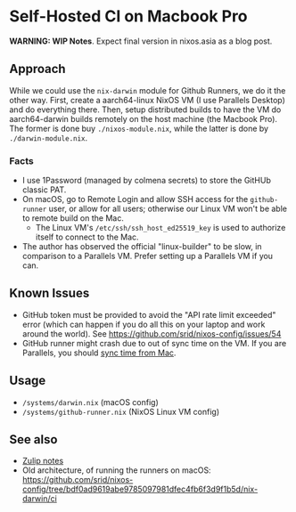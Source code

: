 # Self-Hosted CI on Macbook Pro

**WARNING: WIP Notes**. Expect final version in nixos.asia as a blog post.

## Approach

While we could use the `nix-darwin` module for Github Runners, we do it the other way. First, create a aarch64-linux NixOS VM (I use Parallels Desktop) and do everything there. Then, setup distributed builds to have the VM do aarch64-darwin builds remotely on the host machine (the Macbook Pro). The former is done buy `./nixos-module.nix`, while the latter is done by `./darwin-module.nix`.

### Facts

- I use 1Password (managed by colmena secrets) to store the GitHUb classic PAT.
- On macOS, go to Remote Login and allow SSH access for the `github-runner` user, or allow for all users; otherwise our Linux VM won't be able to remote build on the Mac.
  - The Linux VM's `/etc/ssh/ssh_host_ed25519_key` is used to authorize itself to connect to the Mac.
- The author has observed the official "linux-builder" to be slow, in comparison to a Parallels VM. Prefer setting up a Parallels VM if you can.

## Known Issues

- GitHub token must be provided to avoid the "API rate limit exceeded" error (which can happen if you do all this on your laptop and work around the world). See https://github.com/srid/nixos-config/issues/54
- GitHub runner might crash due to out of sync time on the VM. If you are Parallels, you should [sync time from Mac](https://kb.parallels.com/113271).

## Usage

- `/systems/darwin.nix` (macOS config)
- `/systems/github-runner.nix` (NixOS Linux VM config)

## See also

- [Zulip notes](https://nixos.zulipchat.com/#narrow/stream/413948-nixos/topic/Self-hosted.20GitHub.20runners)
- Old architecture, of running the runners on macOS: https://github.com/srid/nixos-config/tree/bdf0ad9619abe9785097981dfec4fb6f3d9f1b5d/nix-darwin/ci
